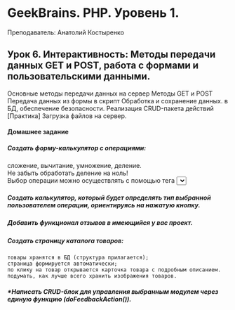 # GeekBrains. PHP. Уровень 1.

Преподаватель: Анатолий Костыренко

## Урок 6. Интерактивность: Методы передачи данных GET и POST, работа с формами и пользовательскими данными.
Основные методы передачи данных на сервер Методы GET и POST Передача данных из формы в скрипт Обработка и сохранение данных. в БД, обеспечение безопасности. Реализация CRUD-пакета действий [Практика] Загрузка файлов на сервер.

#### Домашнее задание  

##### Создать форму-калькулятор с операциями:  
   сложение, вычитание, умножение, деление.  
Не забыть обработать деление на ноль!  
Выбор операции можно осуществлять с помощью тега <select>.  
   
##### Создать калькулятор, который будет определять тип выбранной пользователем операции, ориентируясь на нажатую кнопку.  

##### Добавить функционал отзывов в имеющийся у вас проект.  

##### Создать страницу каталога товаров:  

    товары хранятся в БД (структура прилагается);  
    страница формируется автоматически;  
    по клику на товар открывается карточка товара с подробным описанием.  
    подумать, как лучше всего хранить изображения товаров.  

##### *Написать CRUD-блок для управления выбранным модулем через единую функцию (doFeedbackAction()).  
